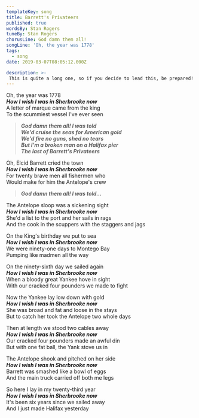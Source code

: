 ```yaml
---
templateKey: song
title: Barrett's Privateers
published: true
wordsBy: Stan Rogers
tuneBy: Stan Rogers
chorusLine: God damn them all!
songLine: 'Oh, the year was 1778'
tags:
  - song
date: 2019-03-07T08:05:12.000Z

description: >-
 This is quite a long one, so if you decide to lead this, be prepared! It doesn't hurt to keep it pacey!
---
```

Oh, the year was 1778\
***How I wish I was in Sherbrooke now***\
A letter of marque came from the king\
To the scummiest vessel I've ever seen

> ***God damn them all! I was told***\
> ***We'd cruise the seas for American gold***\
> ***We'd fire no guns, shed no tears***\
> ***But I'm a broken man on a Halifax pier***\
> ***The last of Barrett's Privateers***

Oh, Elcid Barrett cried the town\
***How I wish I was in Sherbrooke now***\
For twenty brave men all fishermen who\
Would make for him the Antelope's crew

> ***God damn them all! I was told...***

The Antelope sloop was a sickening sight\
***How I wish I was in Sherbrooke now***\
She'd a list to the port and her sails in rags\
And the cook in the scuppers with the staggers and jags

On the King's birthday we put to sea\
***How I wish I was in Sherbrooke now***\
We were ninety-one days to Montego Bay\
Pumping like madmen all the way

On the ninety-sixth day we sailed again\
***How I wish I was in Sherbrooke now***\
When a bloody great Yankee hove in sight\
With our cracked four pounders we made to fight

Now the Yankee lay low down with gold\
***How I wish I was in Sherbrooke now***\
She was broad and fat and loose in the stays\
But to catch her took the Antelope two whole days

Then at length we stood two cables away\
***How I wish I was in Sherbrooke now***\
Our cracked four pounders made an awful din\
But with one fat ball, the Yank stove us in

The Antelope shook and pitched on her side\
***How I wish I was in Sherbrooke now***\
Barrett was smashed like a bowl of eggs\
And the main truck carried off both me legs

So here I lay in my twenty-third year\
***How I wish I was in Sherbrooke now***\
It's been six years since we sailed away\
And I just made Halifax yesterday
